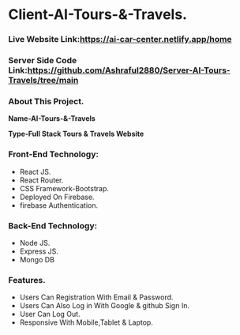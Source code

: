 # Client-AI-Tours-&-Travels.
### Live Website Link:https://ai-car-center.netlify.app/home
### Server Side Code Link:https://github.com/Ashraful2880/Server-AI-Tours-Travels/tree/main

### About This Project.

**Name-AI-Tours-&-Travels**

**Type-Full Stack Tours & Travels Website**

### Front-End Technology:

* React JS.
* React Router.
* CSS Framework-Bootstrap.
* Deployed On Firebase.
* firebase Authentication.

### Back-End Technology:

* Node JS.
* Express JS.
* Mongo DB

### Features.

* Users Can Registration With Email & Password.
* Users Can Also Log in With Google & github Sign In.
* User Can Log Out.
* Responsive With Mobile,Tablet & Laptop.

